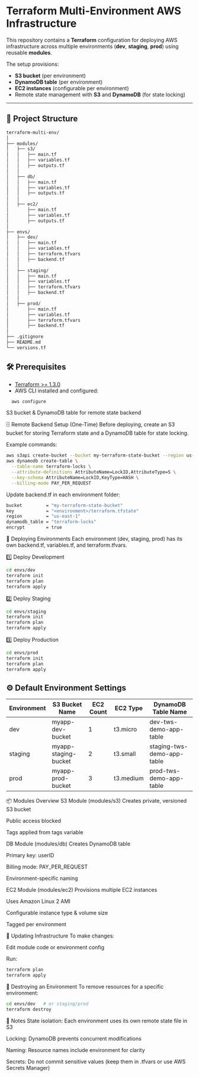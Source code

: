 
# Terraform Multi-Environment AWS Infrastructure

This repository contains a **Terraform** configuration for deploying AWS infrastructure across multiple environments (**dev**, **staging**, **prod**) using reusable **modules**.

The setup provisions:
- **S3 bucket** (per environment)
- **DynamoDB table** (per environment)
- **EC2 instances** (configurable per environment)
- Remote state management with **S3** and **DynamoDB** (for state locking)

---

## 📂 Project Structure

```bash
terraform-multi-env/
│
├── modules/
│   ├── s3/
│   │   ├── main.tf
│   │   ├── variables.tf
│   │   ├── outputs.tf
│   │
│   ├── db/
│   │   ├── main.tf
│   │   ├── variables.tf
│   │   ├── outputs.tf
│   │
│   ├── ec2/
│       ├── main.tf
│       ├── variables.tf
│       ├── outputs.tf
│
├── envs/
│   ├── dev/
│   │   ├── main.tf
│   │   ├── variables.tf
│   │   ├── terraform.tfvars
│   │   ├── backend.tf
│   │
│   ├── staging/
│   │   ├── main.tf
│   │   ├── variables.tf
│   │   ├── terraform.tfvars
│   │   ├── backend.tf
│   │
│   ├── prod/
│       ├── main.tf
│       ├── variables.tf
│       ├── terraform.tfvars
│       ├── backend.tf
│
├── .gitignore
├── README.md
└── versions.tf
```

## 🛠 Prerequisites

- [Terraform >= 1.3.0](https://developer.hashicorp.com/terraform/downloads)
- AWS CLI installed and configured:
```bash
  aws configure 
```
S3 bucket & DynamoDB table for remote state backend

🗄 Remote Backend Setup (One-Time)
Before deploying, create an S3 bucket for storing Terraform state and a DynamoDB table for state locking.

Example commands:

```bash
aws s3api create-bucket --bucket my-terraform-state-bucket --region us-east-1
aws dynamodb create-table \
  --table-name terraform-locks \
  --attribute-definitions AttributeName=LockID,AttributeType=S \
  --key-schema AttributeName=LockID,KeyType=HASH \
  --billing-mode PAY_PER_REQUEST
  ```

Update backend.tf in each environment folder:

```bash
bucket         = "my-terraform-state-bucket"
key            = "<environment>/terraform.tfstate"
region         = "us-east-1"
dynamodb_table = "terraform-locks"
encrypt        = true
```

🚀 Deploying Environments
Each environment (dev, staging, prod) has its own backend.tf, variables.tf, and terraform.tfvars.

1️⃣ Deploy Development
```bash
cd envs/dev
terraform init
terraform plan
terraform apply
```
2️⃣ Deploy Staging
```bash
cd envs/staging
terraform init
terraform plan
terraform apply
```
3️⃣ Deploy Production
```bash
cd envs/prod
terraform init
terraform plan
terraform apply
```
## ⚙ Default Environment Settings

| Environment | S3 Bucket Name        | EC2 Count | EC2 Type   | DynamoDB Table Name           |
|-------------|-----------------------|-----------|------------|--------------------------------|
| dev         | myapp-dev-bucket      | 1         | t3.micro   | dev-tws-demo-app-table         |
| staging     | myapp-staging-bucket  | 2         | t3.small   | staging-tws-demo-app-table     |
| prod        | myapp-prod-bucket     | 3         | t3.medium  | prod-tws-demo-app-table        |


📦 Modules Overview
S3 Module (modules/s3)
Creates private, versioned S3 bucket

Public access blocked

Tags applied from tags variable

DB Module (modules/db)
Creates DynamoDB table

Primary key: userID

Billing mode: PAY_PER_REQUEST

Environment-specific naming

EC2 Module (modules/ec2)
Provisions multiple EC2 instances

Uses Amazon Linux 2 AMI

Configurable instance type & volume size

Tagged per environment

🔄 Updating Infrastructure
To make changes:

Edit module code or environment config

Run:

```bash
terraform plan
terraform apply
```

🧹 Destroying an Environment
To remove resources for a specific environment:

```bash
cd envs/dev   # or staging/prod
terraform destroy
```

📝 Notes
State isolation: Each environment uses its own remote state file in S3

Locking: DynamoDB prevents concurrent modifications

Naming: Resource names include environment for clarity

Secrets: Do not commit sensitive values (keep them in .tfvars or use AWS Secrets Manager)

